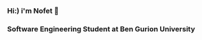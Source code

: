 ### Hi:) i'm Nofet 👋

### Software Engineering Student at Ben Gurion University



<!--
**nofetd/nofetd** is a ✨ _special_ ✨ repository because its `README.md` (this file) appears on your GitHub profile.

Here are some ideas to get you started:

### 🔭 I’m currently working on new programming projects.
### 👯 Always looking forward to enrich my programming and technical knowledge:)



-->
